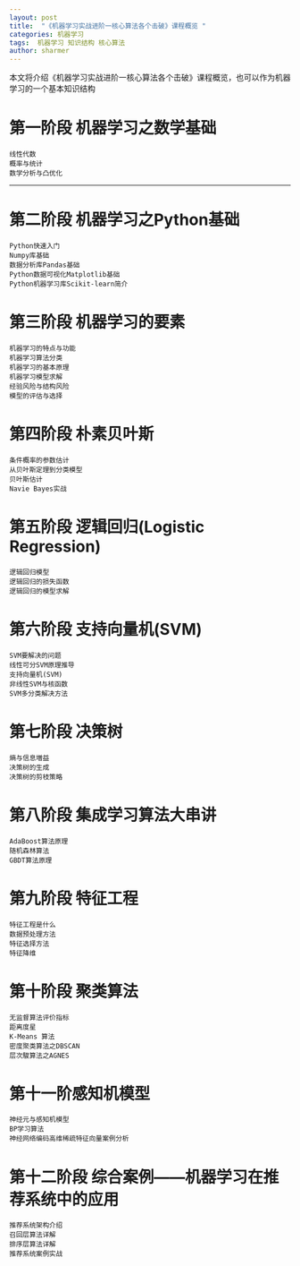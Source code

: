 ```yaml
---
layout: post
title:  "《机器学习实战进阶一核心算法各个击破》课程概览 "
categories: 机器学习
tags:  机器学习 知识结构 核心算法
author: sharmer
---
```


本文将介绍《机器学习实战进阶一核心算法各个击破》课程概览，也可以作为机器学习的一个基本知识结构

# 第一阶段 机器学习之数学基础	 #
    线性代数
	概率与统计
	数学分析与凸优化
----------




# 第二阶段 机器学习之Python基础	 #
    Python快速入门
    Numpy库基础
	数据分析库Pandas基础
	Python数据可视化Matplotlib基础
	Python机器学习库Scikit-learn简介
	
# 第三阶段	机器学习的要素 #
    机器学习的特点与功能
	机器学习算法分类
    机器学习的基本原理	
    机器学习模型求解
    经验风险与结构风险
	模型的评估与选择
	
# 第四阶段	朴素贝叶斯	 #
    条件概率的参数估计
    从贝叶斯定理到分类模型
    贝叶斯估计
	Navie Bayes实战

# 第五阶段 逻辑回归(Logistic Regression) #	
    逻辑回归模型
	逻辑回归的损失函数
	逻辑回归的模型求解
	
# 第六阶段 支持向量机(SVM) #	
    SVM要解决的问题
    线性可分SVM原理推导
    支持向量机(SVM)	
    非线性SVM与核函数
	SVM多分类解决方法

# 第七阶段 决策树	 #
    熵与信息増益
	决策树的生成
	决策树的剪枝策略

# 第八阶段 集成学习算法大串讲	 #
    AdaBoost算法原理
	随机森林算法
	GBDT算法原理
	

# 第九阶段	特征工程 #
    特征工程是什么
    数据预处理方法
	特征选择方法
	特征降维
	

# 第十阶段  聚类算法 #
    无监督算法评价指标	
    距离度星
	K-Means 算法
	密度聚类算法之DBSCAN
	层次駿算法之AGNES

# 第十一阶感知机模型 #
    神经元与感知机模型
	BP学习算法
	神经网络编码高维稀疏特征向量案例分析

# 第十二阶段 综合案例——机器学习在推荐系统中的应用 #	
    推荐系统架构介绍
	召回层算法详解
	排序层算法详解
	推荐系统案例实战